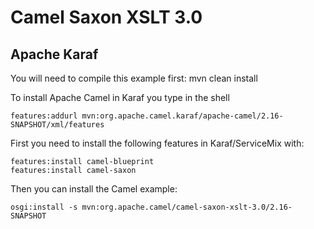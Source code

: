 Camel Saxon XSLT 3.0
=================

Apache Karaf
-------------------------
You will need to compile this example first:
    mvn clean install

To install Apache Camel in Karaf you type in the shell

    features:addurl mvn:org.apache.camel.karaf/apache-camel/2.16-SNAPSHOT/xml/features

First you need to install the following features in Karaf/ServiceMix with:

    features:install camel-blueprint
    features:install camel-saxon

Then you can install the Camel example:

    osgi:install -s mvn:org.apache.camel/camel-saxon-xslt-3.0/2.16-SNAPSHOT


